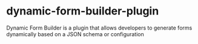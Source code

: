 # dynamic-form-builder-plugin
Dynamic Form Builder is a plugin that allows developers to generate forms dynamically based on a JSON schema or configuration
